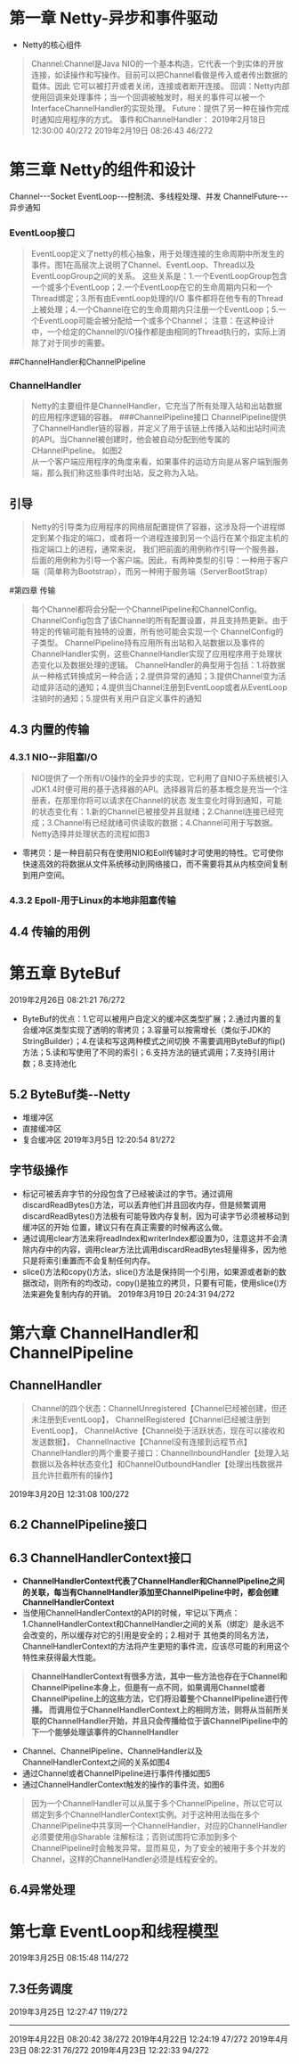 # 第一章 Netty-异步和事件驱动
- Netty的核心组件
>Channel:Channel是Java NIO的一个基本构造，它代表一个到实体的开放连接，如读操作和写操作。目前可以把Channel看做是传入或者传出数据的载体。因此
它可以被打开或者关闭，连接或者断开连接。
>回调：Netty内部使用回调来处理事件；当一个回调被触发时，相关的事件可以被一个InterfaceChannelHandler的实现处理。
>Future：提供了另一种在操作完成时通知应用程序的方式。
>事件和ChannelHandler：
2019年2月18日 12:30:00 40/272
2019年2月19日 08:26:43 46/272
# 第三章 Netty的组件和设计
Channel---Socket
EventLoop---控制流、多线程处理、并发
ChannelFuture---异步通知
### EventLoop接口
>EventLoop定义了netty的核心抽象，用于处理连接的生命周期中所发生的事件。图1在高层次上说明了Channel、EventLoop、Thread以及EventLoopGroup之间的关系。
这些关系是：1.一个EventLoopGroup包含一个或多个EventLoop；2.一个EventLoop在它的生命周期内只和一个Thread绑定；3.所有由EventLoop处理的I/O
事件都将在他专有的Thread上被处理；4.一个Channel在它的生命周期内只注册一个EventLoop；5.一个EventLoop可能会被分配给一个或多个Channel；
注意：在这种设计中，一个给定的Channel的I/O操作都是由相同的Thread执行的，实际上消除了对于同步的需要。

##ChannelHandler和ChannelPipeline
### ChannelHandler
>Netty的主要组件是ChannelHandler，它充当了所有处理入站和出站数据的应用程序逻辑的容器。
###ChannelPipeline接口
>ChannelPipeline提供了ChannelHandler链的容器，并定义了用于该链上传播入站和出站时间流的API。当Channel被创建时，他会被自动分配到他专属的CHannelPipeline。 如图2   
>从一个客户端应用程序的角度来看，如果事件的运动方向是从客户端到服务端，那么我们称这些事件时出站，反之称为入站。
## 引导
>Netty的引导类为应用程序的网络层配置提供了容器，这涉及将一个进程绑定到某个指定的端口，或者将一个进程连接到另一个运行在某个指定主机的指定端口上的进程，通常来说，
我们把前面的用例称作引导一个服务器，后面的用例称为引导一个客户端。因此，有两种类型的引导：一种用于客户端（简单称为Bootstrap），而另一种用于服务端（ServerBootStrap）

#第四章 传输
>每个Channel都将会分配一个ChannelPipeline和ChannelConfig。ChannelConfig包含了该Channel的所有配置设置，并且支持热更新。由于特定的传输可能有独特的设置，所有他可能会实现一个
ChannelConfig的子类型。
ChannelPipeline持有应用所有出站和入站数据以及事件的ChannelHandler实例，这些ChannelHandler实现了应用程序用于处理状态变化以及数据处理的逻辑。
ChannelHandler的典型用于包括：1.将数据从一种格式转换成另一种合适；2.提供异常的通知；3.提供Channel变为活动或非活动的通知；4.提供当Channel注册到EventLoop或者从EventLoop
注销时的通知；5.提供有关用户自定义事件的通知

## 4.3 内置的传输
### 4.3.1 NIO--非阻塞I/O
>NIO提供了一个所有I/O操作的全异步的实现，它利用了自NIO子系统被引入JDK1.4时便可用的基于选择器的API。选择器背后的基本概念是充当一个注册表，在那里你将可以请求在Channel的状态
发生变化时得到通知，可能的状态变化有：1.新的Channel已被接受并且就绪；2.Channel连接已经完成；3.Channel有已经就绪可供读取的数据；4.Channel可用于写数据。
Netty选择并处理状态的流程如图3
- 零拷贝：是一种目前只有在使用NIO和Eoll传输时才可使用的特性。它可使你快速高效的将数据从文件系统移动到网络接口，而不需要将其从内核空间复制到用户空间。
### 4.3.2 Epoll-用于Linux的本地非阻塞传输
## 4.4 传输的用例

# 第五章 ByteBuf
2019年2月26日 08:21:21 76/272
- ByteBuf的优点：1.它可以被用户自定义的缓冲区类型扩展；2.通过内置的复合缓冲区类型实现了透明的零拷贝；3.容量可以按需增长（类似于JDK的StringBuilder）；4.在读和写这两种模式之间切换
不需要调用ByteBuf的flip()方法；5.读和写使用了不同的索引；6.支持方法的链式调用；7.支持引用计数；8.支持池化
## 5.2 ByteBuf类--Netty
- 堆缓冲区
- 直接缓冲区
- 复合缓冲区
2019年3月5日 12:20:54  81/272
## 字节级操作
- 标记可被丢弃字节的分段包含了已经被读过的字节。通过调用discardReadBytes()方法，可以丢弃他们并且回收内存，但是频繁调用discardReadBytes()方法极有可能导致内存复制，因为可读字节必须被移动到缓冲区的开始
位置，建议只有在真正需要的时候再这么做。
- 通过调用clear方法来将readIndex和writerIndex都设置为0，注意这并不会清除内存中的内容，调用clear方法比调用discardReadBytes轻量得多，因为他只是将索引重置而不会复制任何内存。
- slice()方法和copy()方法，slice()方法是保持同一个引用，如果源或者新的数据改动，则所有的均改动，copy()是独立的拷贝，只要有可能，使用slice()方法来避免复制内存的开销。
2019年3月19日 20:24:31 94/272

# 第六章 ChannelHandler和ChannelPipeline
## ChannelHandler
> Channel的四个状态：ChannelUnregistered【Channel已经被创建，但还未注册到EventLoop】，
ChannelRegistered【Channel已经被注册到EventLoop】，
ChannelActive【Channel处于活跃状态，现在可以接收和发送数据】，
ChannelInactive【Channel没有连接到远程节点】   
>ChannelHandler的两个重要子接口：ChannelInboundHandler【处理入站数据以及各种状态变化】和ChannelOutboundHandler【处理出栈数据并且允许拦截所有的操作】

2019年3月20日 12:31:08 100/272
## 6.2 ChannelPipeline接口
## 6.3 ChannelHandlerContext接口
- **ChannelHandlerContext代表了ChannelHandler和ChannelPipeline之间的关联，每当有ChannelHandler添加至ChannelPipeline中时，都会创建ChannelHandlerContext**
- 当使用ChannelHandlerContext的API的时候，牢记以下两点：1.ChannelHandlerContext和ChannelHandler之间的关系（绑定）是永远不会改变的，所以缓存对它的引用是安全的；2.相对于
其他类的同名方法，ChannelHandlerContext的方法将产生更短的事件流，应该尽可能的利用这个特性来获得最大性能。
>**ChannelHandlerContext有很多方法，其中一些方法也存在于Channel和ChannelPipeline本身上，但是有一点不同，如果调用Channel或者ChannelPipeline上的这些方法，它们将沿着整个ChannelPipeline进行传播。
而调用位于ChannelHandlerContext上的相同方法，则将从当前所关联的ChannelHandler开始，并且只会传播给位于该ChannelPipeline中的下一个能够处理该事件的ChannelHandler**
- Channel、ChannelPipeline、ChannelHandler以及ChannelHandlerContext之间的关系如图4
- 通过Channel或者ChannelPipeline进行事件传播如图5
- 通过ChannelHandlerContext触发的操作的事件流，如图6
>因为一个ChannelHandler可以从属于多个ChannelPipeline，所以它可以绑定到多个ChannelHandlerContext实例。对于这种用法指在多个ChannelPipeline中共享同一个ChannelHandler，对应的ChannelHandler必须要使用@Sharable
注解标注；否则试图将它添加到多个ChannelPipeline时会触发异常。显而易见，为了安全的被用于多个并发的Channel，这样的ChannelHandler必须是线程安全的。
## 6.4异常处理

# 第七章 EventLoop和线程模型
2019年3月25日 08:15:48  114/272
## 7.3任务调度
 2019年3月25日 12:27:47 119/272
 
----------------------------------------------------------------------------------------------------------------------------------------------------------------------------------------------
2019年4月22日 08:20:42 38/272
2019年4月22日 12:24:19 47/272
2019年4月23日 08:22:31 76/272
2019年4月23日 12:22:33 94/272